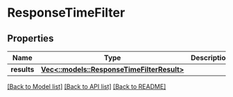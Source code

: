 # ResponseTimeFilter

## Properties

Name | Type | Description | Notes
------------ | ------------- | ------------- | -------------
**results** | [**Vec<::models::ResponseTimeFilterResult>**](ResponseTimeFilterResult.md) |  | 

[[Back to Model list]](../README.md#documentation-for-models) [[Back to API list]](../README.md#documentation-for-api-endpoints) [[Back to README]](../README.md)


